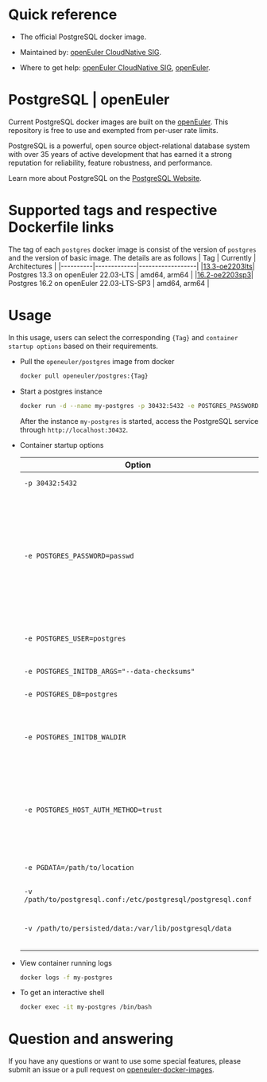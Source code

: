 # Quick reference

- The official PostgreSQL docker image.

- Maintained by: [openEuler CloudNative SIG](https://gitee.com/openeuler/cloudnative).

- Where to get help: [openEuler CloudNative SIG](https://gitee.com/openeuler/cloudnative), [openEuler](https://gitee.com/openeuler/community).

# PostgreSQL | openEuler
Current PostgreSQL docker images are built on the [openEuler](https://repo.openeuler.org/). This repository is free to use and exempted from per-user rate limits.

PostgreSQL is a powerful, open source object-relational database system with over 35 years of active development that has earned it a strong reputation for reliability, feature robustness, and performance.

Learn more about PostgreSQL on the [PostgreSQL Website](https://www.postgresql.org/).

# Supported tags and respective Dockerfile links
The tag of each `postgres` docker image is consist of the version of `postgres` and the version of basic image. The details are as follows
|    Tag   |  Currently  |   Architectures  |
|----------|-------------|------------------|
|[13.3-oe2203lts](https://gitee.com/openeuler/openeuler-docker-images/blob/master/postgres/13.3/22.03-lts/Dockerfile)| Postgres 13.3 on openEuler 22.03-LTS | amd64, arm64 |
|[16.2-oe2203sp3](https://gitee.com/openeuler/openeuler-docker-images/blob/master/postgres/1.25.4/22.03-lts-sp3/Dockerfile)| Postgres 16.2 on openEuler 22.03-LTS-SP3 | amd64, arm64 |
  
# Usage
In this usage, users can select the corresponding `{Tag}` and `container startup options` based on their requirements.

- Pull the `openeuler/postgres` image from docker
	```bash
	docker pull openeuler/postgres:{Tag}
	```

- Start a postgres instance

	```bash
	docker run -d --name my-postgres -p 30432:5432 -e POSTGRES_PASSWORD=PostgreSQL@123 openeuler/postgres:{Tag}
	```
	After the instance `my-postgres` is started, access the PostgreSQL  service through `http://localhost:30432`.

- Container startup options

	| Option | Description |
	|--|--|
	| `-p 30432:5432` | Expose PostgreSQL server on `localhost:30432`. |
    | `-e POSTGRES_PASSWORD=passwd` | Set the password for the superuser which is `postgres` by default. Bear in mind that to connect to the database in the same host the password is not needed but to access it via an external host (for instance another container) the password is needed. This option is **mandatory and must not be empty**. |
    | `-e POSTGRES_USER=postgres`  | Create a new user with superuser privileges. This is used in conjunction with `POSTGRES_PASSWORD`. |
    | `-e POSTGRES_INITDB_ARGS="--data-checksums"` | Pass arguments to the `postgres initdb` call. |
    | `-e POSTGRES_DB=postgres` | Set the name of the default database. |
    | `-e POSTGRES_INITDB_WALDIR` | Set the location of the Postgres transaction log. By default it is stored in a subdirectory of the main Postgres data folder (`PGDATA`). |
    | `-e POSTGRES_HOST_AUTH_METHOD=trust` | Set the auth-method for `host` connections for `all` databases, `all` users, and `all` addresses. The following will be added to the `pg_hba.conf` if this option is passed: `host all all all $POSTGRES_HOST_AUTH_METHOD`. |
    | `-e PGDATA=/path/to/location` | Set the location of the database files. The default is `/var/lib/postgresql/data`. |
    | `-v /path/to/postgresql.conf:/etc/postgresql/postgresql.conf` | Local configuration file `postgresql.conf`. |
    | `-v /path/to/persisted/data:/var/lib/postgresql/data` | Persist data instead of initializing a new database every time you launch a new container. |

- View container running logs

	```bash
	docker logs -f my-postgres
	```

- To get an interactive shell

	```bash
	docker exec -it my-postgres /bin/bash
	```
	
# Question and answering
If you have any questions or want to use some special features, please submit an issue or a pull request on [openeuler-docker-images](https://gitee.com/openeuler/openeuler-docker-images).